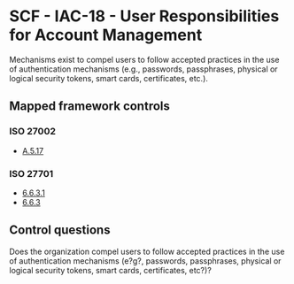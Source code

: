 # SCF - IAC-18 - User Responsibilities for Account Management
Mechanisms exist to compel users to follow accepted practices in the use of authentication mechanisms (e.g., passwords, passphrases, physical or logical security tokens, smart cards, certificates, etc.). 
## Mapped framework controls
### ISO 27002
- [A.5.17](../iso27002/a-5.md#a517)
  
### ISO 27701
- [6.6.3.1](../iso27701/6631.md)
- [6.6.3](../iso27701/663.md)
  
## Control questions
Does the organization compel users to follow accepted practices in the use of authentication mechanisms (e?g?, passwords, passphrases, physical or logical security tokens, smart cards, certificates, etc?)? 
  